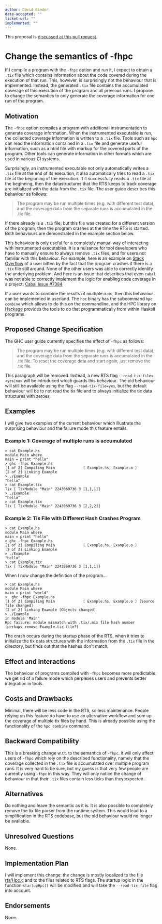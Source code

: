 ```yaml
---
author: David Binder
date-accepted: ""
ticket-url: ""
implemented: ""
---
```


This proposal is [discussed at this pull request](https://github.com/ghc-proposals/ghc-proposals/pull/612).

# Change the semantics of -fhpc

If I compile a program with the `-fhpc` option and run it, I expect to obtain a `.tix` file which contains information about the code covered during the execution of that run.
This, however, is surprisingly not the behaviour that is implemented.
Instead, the generated `.tix` file contains the accumulated coverage of this execution of the program and all previous runs.
I propose to change the semantics to only generate the coverage information for one run of the program.

## Motivation

The `-fhpc` option compiles a program with additional instrumentation to generate coverage information.
When the instrumented executable is run, the collected coverage information is written to a `.tix` file.
Tools such as `hpc` can read the information contained in a `.tix` file and generate useful information, such as
a html file with markup for the covered parts of the program. Other tools can generate information in other
formats which are used in various CI systems.

Surprisingly, an instrumented executable not only automatically writes a `.tix` file at the end of its execution, it also
automatically tries to read a `.tix` file at the beginning of the execution.
If it successfully reads a `.tix` file at the beginning, then the datastructures that the RTS keeps to track coverage
are initialized with the data from the `.tix` file. The user guide describes this behaviour as follows:

> The program may be run multiple times (e.g. with different test data), and the coverage data from the separate runs is accumulated in the .tix file.

If there already is a `.tix` file, but this file was created for a different version of the program, then the program crashes at the time the RTS is started.
Both behaviours are demonstrated in the example section below.

This behaviour is only useful for a completely manual way of interacting with instrumented executables.
It is a nuisance for tool developers who have to manually ensure to always remove
`.tix` files, and for users not familiar with this behaviour.
For example, here is an example on [Stack Overflow](https://stackoverflow.com/questions/28416827/cabal-and-hpc-and-errors-when-running-tests-with-code-coverage) of a user bitten by
the fact that the program crashes if there is a `.tix` file still around. None of the other users was able to correctly identify the underlying problem.
And here is an issue that describes that even `cabal` was not able to correctly implement the logic for enabling code coverage in a project: [Cabal Issue #7384](https://github.com/haskell/cabal/issues/7384)

If a user wants to combine the results of multiple runs, then this behaviour can be implemented in userland. 
The `hpc` binary has the subcommand `hpc combine` which allows to do this on the commandline, and the HPC library  on [Hackage](https://hackage.haskell.org/package/hpc) provides the tools to do that programmatically from within Haskell programs.


## Proposed Change Specification

The GHC user guide currently specifies the effect of `-fhpc` as follows:

> The program may be run multiple times (e.g. with different test data), and the coverage data from the separate runs is accumulated in the .tix file. To reset the coverage data and start again, just remove the .tix file. 

This paragraph will be removed.
Instead, a new RTS flag `--read-tix-file=<yes|no>` will be introduced which guards this behaviour.
The old behaviour will still be available using the flag `--read-tix-file=yes`, but the default behaviour will be to not read the tix file and to always initialize the tix data structures with zeroes.

## Examples

I will give two examples of the current behaviour which illustrate the surprising behaviour
and the failure mode this feature entails.

### Example 1: Coverage of multiple runs is accumulated

```console
> cat Example.hs
module Main where
main = print "hello"
> ghc -fhpc Example.hs
[1 of 2] Compiling Main             ( Example.hs, Example.o )
[2 of 2] Linking Example
> ./Example
"hello"
> cat Example.tix
Tix [ TixModule "Main" 2243069736 3 [1,1,1]]
> ./Example
"hello"
> cat Example.tix
Tix [ TixModule "Main" 2243069736 3 [2,2,2]]
```

### Example 2: Tix File with Different Hash Crashes Program

```console
> cat Example.hs
module Main where
main = print "hello"
> ghc -fhpc Example.hs
[1 of 2] Compiling Main             ( Example.hs, Example.o )
[2 of 2] Linking Example
> ./Example
"hello"
> cat Example.tix
Tix [ TixModule "Main" 2243069736 3 [1,1,1]]
```

When I now change the definition of the program...

```console
> cat Example.hs
module Main where
main = print "world"
>  ghc -fhpc Example.hs
[1 of 2] Compiling Main             ( Example.hs, Example.o ) [Source file changed]
[2 of 2] Linking Example [Objects changed]
> ./Example
in module 'Main'
Hpc failure: module mismatch with .tix/.mix file hash number
(perhaps remove Example.tix file?)
```

The crash occurs during the startup phase of the RTS, when it tries to initialize the
tix data structures with the information from the `.tix` file in the directory, but finds out that the hashes
don't match.

## Effect and Interactions

The behaviour of programs compiled with `-fhpc` becomes more predictable, we get rid
of a failure mode which perplexes users and prevents better integration in tools.

## Costs and Drawbacks

Minimal, there will be less code in the RTS, so less maintenance. People relying
on this feature do have to use an alternative workflow and sum up the coverage of
multiple tix files by hand. This is already possible using the functionality of the
`hpc combine` command.


## Backward Compatibility

This is a breaking change w.r.t. to the semantics of `-fhpc`.
It will only affect users of `-fhpc` which rely on the described functionality,
namely that the coverage collected in the `.tix` file is accumulated over multiple
program runs. It is very hard to be sure, but my guess is that very few people are currently
using `-fhpc` in this way. They will only notice the change of behaviour in that
their `.tix` files contain less ticks than they expected.

## Alternatives

Do nothing and leave the semantic as it is.
It is also possible to completely remove the tix file parser from the runtime system.
This would lead to a simplification in the RTS codebase, but the old behaviour would no longer
be available.

## Unresolved Questions

None.

## Implementation Plan

I will implement this change: the change is mostly localized to the file [rts/Hpc.c](https://gitlab.haskell.org/ghc/ghc/-/blob/master/rts/Hpc.c) and to the files related to RTS flags.
The startup logic in the function `startupHpc()` will be modified and will take the `--read-tix-file` flag into account.

## Endorsements

None.
